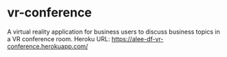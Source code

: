 # vr-conference
A virtual reality application for business users to discuss business topics in a VR conference room.
Heroku URL: https://alee-df-vr-conference.herokuapp.com/
